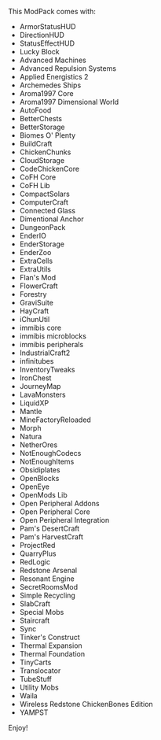 This ModPack comes with:

- ArmorStatusHUD
- DirectionHUD
- StatusEffectHUD
- Lucky Block
- Advanced Machines
- Advanced Repulsion Systems
- Applied Energistics 2
- Archemedes Ships
- Aroma1997 Core
- Aroma1997 Dimensional World
- AutoFood
- BetterChests
- BetterStorage
- Biomes O' Plenty
- BuildCraft
- ChickenChunks
- CloudStorage
- CodeChickenCore
- CoFH Core
- CoFH Lib
- CompactSolars
- ComputerCraft
- Connected Glass
- Dimentional Anchor
- DungeonPack
- EnderIO
- EnderStorage
- EnderZoo
- ExtraCells
- ExtraUtils
- Flan's Mod
- FlowerCraft
- Forestry
- GraviSuite
- HayCraft
- iChunUtil
- immibis core
- immibis microblocks
- immibis peripherals
- IndustrialCraft2
- infinitubes
- InventoryTweaks
- IronChest
- JourneyMap
- LavaMonsters
- LiquidXP
- Mantle
- MineFactoryReloaded
- Morph
- Natura
- NetherOres
- NotEnoughCodecs
- NotEnoughItems
- Obsidiplates
- OpenBlocks
- OpenEye
- OpenMods Lib
- Open Peripheral Addons
- Open Peripheral Core
- Open Peripheral Integration
- Pam's DesertCraft
- Pam's HarvestCraft
- ProjectRed
- QuarryPlus
- RedLogic
- Redstone Arsenal
- Resonant Engine
- SecretRoomsMod
- Simple Recycling
- SlabCraft
- Special Mobs
- Staircraft
- Sync
- Tinker's Construct
- Thermal Expansion
- Thermal Foundation
- TinyCarts
- Translocator
- TubeStuff
- Utility Mobs
- Waila
- Wireless Redstone ChickenBones Edition
- YAMPST

Enjoy!
